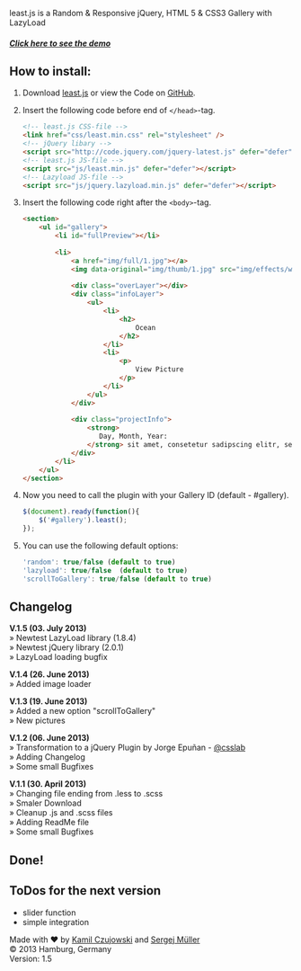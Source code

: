 least.js is a Random &amp; Responsive jQuery, HTML 5 &amp; CSS3 Gallery with LazyLoad

##### [Click here to see the demo](http://kamilczujowski.github.io/least/)

## How to install:

1. Download [least.js](http://kamilczujowski.github.io/least/least.zip) or view the Code on [GitHub](https://github.com/kamilczujowski/least).

2. Insert the following code before end of ```</head>```-tag.

    ```html
    <!-- least.js CSS-file -->
    <link href="css/least.min.css" rel="stylesheet" />
    <!-- jQuery libary -->
    <script src="http://code.jquery.com/jquery-latest.js" defer="defer"></script>
    <!-- least.js JS-file -->
    <script src="js/least.min.js" defer="defer"></script>
    <!-- Lazyload JS-file -->
    <script src="js/jquery.lazyload.min.js" defer="defer"></script>
    ```

3. Insert the following code right after the ```<body>```-tag.

    ```html
    <section>
        <ul id="gallery">
            <li id="fullPreview"></li>
            
            <li>
                <a href="img/full/1.jpg"></a>
                <img data-original="img/thumb/1.jpg" src="img/effects/white.gif" width="240" height="150" alt="Ocean" />
            
                <div class="overLayer"></div>
                <div class="infoLayer">
                    <ul>
                        <li>
                            <h2>
                                Ocean
                            </h2>
                        </li>
                        <li>
                            <p>
                                View Picture
                            </p>
                        </li>
                    </ul>
                </div>
            
                <div class="projectInfo">
                    <strong>
                       Day, Month, Year:
                    </strong> sit amet, consetetur sadipscing elitr, sed diam nonumy eirmod tempor invidunt ut labore et dolore magna aliquyam erat, sed diam voluptua. At vero eos et accusam et justo duo dolores et ea rebum.
                </div>
            </li>
        </ul>
    </section>
    ```

4. Now you need to call the plugin with your Gallery ID (default - #gallery).

    ```javascript
    $(document).ready(function(){
        $('#gallery').least();
    });
    ```

5. You can use the following default options:
    
    ```javascript
    'random': true/false (default to true)
    'lazyload': true/false  (default to true)
    'scrollToGallery': true/false (default to true)
    ```

## Changelog

**V.1.5 (03. July 2013)**<br /> 
» Newtest LazyLoad library (1.8.4)<br /> 
» Newtest jQuery library (2.0.1)<br /> 
» LazyLoad loading bugfix

**V.1.4 (26. June 2013)**<br /> 
» Added image loader

**V.1.3 (19. June 2013)**<br /> 
» Added a new option "scrollToGallery"<br /> 
» New pictures

**V.1.2 (06. June 2013)**<br /> 
» Transformation to a jQuery Plugin by Jorge Epuñan - [@csslab](https://twitter.com/csslab)<br /> 
» Adding Changelog<br /> 
» Some small Bugfixes

**V.1.1 (30. April 2013)**<br /> 
» Changing file ending from .less to .scss<br /> 
» Smaler Download<br /> 
» Cleanup .js and .scss files<br /> 
» Adding ReadMe file<br /> 
» Some small Bugfixes

## Done!

## ToDos for the next version
- slider function
- simple integration

Made with ♥ by [Kamil Czujowski](https://twitter.com/kamilczujowski) and [Sergej Müller](http://wpcoder.de)
<br /> © 2013 Hamburg, Germany<br /> 
Version: 1.5
